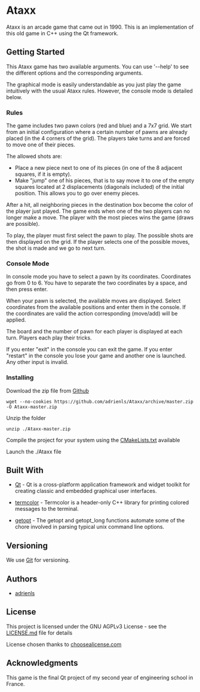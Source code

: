 # Ataxx
Ataxx is an arcade game that came out in 1990. This is an implementation of this old game in C++ using the Qt framework.

## Getting Started
This Ataxx game has two available arguments. You can use '--help' to see the different options and the corresponding arguments.

The graphical mode is easily understandable as you just play the game intuitively with the usual Ataxx rules. However, the console mode is detailed below.

### Rules
The game includes two pawn colors (red and blue) and a 7x7 grid.
We start from an initial configuration where a certain number of pawns are already placed (in the 4 corners of the grid).
The players take turns and are forced to move one of their pieces.

The allowed shots are:
* Place a new piece next to one of its pieces (in one of the 8 adjacent squares, if it is empty).
* Make "jump" one of his pieces, that is to say move it to one of the empty squares located at 2 displacements (diagonals included) of the initial position.
This allows you to go over enemy pieces.

After a hit, all neighboring pieces in the destination box become the color of the player just played.
The game ends when one of the two players can no longer make a move.
The player with the most pieces wins the game (draws are possible).

To play, the player must first select the pawn to play.
The possible shots are then displayed on the grid.
If the player selects one of the possible moves, the shot is made and we go to next turn.

### Console Mode
In console mode you have to select a pawn by its coordinates.
Coordinates go from 0 to 6.
You have to separate the two coordinates by a space, and then press enter.

When your pawn is selected, the available moves are displayed.
Select coordinates from the available positions and enter them in the console.
If the coordinates are valid the action corresponding (move/add) will be applied.

The board and the number of pawn for each player is displayed at each turn.
Players each play their tricks.

If you enter "exit" in the console you can exit the game.
If you enter "restart" in the console you lose your game and another one is launched.
Any other input is invalid.


### Installing
Download the zip file from [Github](https://github.com/adrienls/Ataxx)
```
wget --no-cookies https://github.com/adrienls/Ataxx/archive/master.zip -O Ataxx-master.zip
```

Unzip the folder
```
unzip ./Ataxx-master.zip
```

Compile the project for your system using the [CMakeLists.txt](CMakeLists.txt) available

Launch the ./Ataxx file

## Built With
* [Qt](https://www.qt.io/) - Qt is a cross-platform application framework and widget toolkit for creating classic and embedded graphical user interfaces.

* [termcolor](https://github.com/ikalnytskyi/termcolor) - Termcolor is a header-only C++ library for printing colored messages to the terminal.

* [getopt](https://www.gnu.org/software/libc/manual/html_node/Getopt.html) - The getopt and getopt_long functions automate some of the chore involved in parsing typical unix command line options.

## Versioning
We use [Git](https://git-scm.com/) for versioning.

## Authors
* [adrienls](https://github.com/adrienls)

## License
This project is licensed under the GNU AGPLv3 License - see the [LICENSE.md](LICENSE.md) file for details

License chosen thanks to [choosealicense.com](https://choosealicense.com/)

## Acknowledgments
This game is the final Qt project of my second year of engineering school in France.